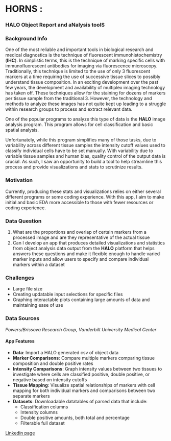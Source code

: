 # **HORNS** : 
### **H**ALO **O**bject **R**eport and a**N**alysis tool**S**

### **Background Info**
One of the most reliable and important tools in biological research and medical diagnostics is the technique of fluorescent immunohistochemistry (**IHC**). In simplistic terms, this is the technique of marking specific cells with immunofluorescent antibodies for imaging via fluorescence microscopy. Traditionally, this technique is limited to the use of only 3 fluorescent markers at a time requiring the use of successive tissue slices to possibly understand tissue composition. In an exciting development over the past few years, the development and availability of multiplex imaging technology has taken off. These techniques allow for the staining for dozens of markers per tissue sample from the traditional 3. However, the technology and methods to analyze these images has not quite kept up leading to a struggle within research groups to process and extract relevant data.

One of the popular programs to analyze this type of data is the **HALO** image analysis program. This program allows for cell classification and basic spatial analysis. 

Unfortunately, while this program simplifies many of those tasks, due to variability across different tissue samples the intensity cutoff values used to classify individual cells have to be set manually. With variability due to variable tissue samples and human bias, quality control of the output data is crucial. As such, I saw an opportunity to build a tool to help streamline this process and provide visualizations and stats to scrutinize results. 

### **Motivation**
Currently, producing these stats and visualizations relies on either several different programs or some coding experience. With this app, I aim to make initial and basic EDA more accessible to those with fewer resources or coding experience.

### **Data Question**
1. What are the proportions and overlap of certain markers from a processed image and are they representative of the actual tissue
2. Can I develop an app that produces detailed visualizations and statistics from object analysis data output from the **HALO** platform that helps answers these questions and make it flexible enough to handle varied marker inputs and allow users to specify and compare individual markers within a dataset

### **Challenges**
- Large file size
- Creating updatable input selections for specific files
- Graphing interactable plots containing large amounts of data and maintaining ease of use

### **Data Sources**
*Powers/Brissova Research Group, Vanderbilt University Medical Center*

#### **App Features**
- **Data**: Import a HALO generated csv of object data
- **Marker Comparisons**: Compare multiple markers comparing tissue composition and double positive rates
- **Intensity Comparisons**: Graph intensity values between two tissues to investigate where cells are classified positive, double positive, or negative based on intensity cutoffs
- **Tissue Mapping**: Visualize spatial relationships of markers with cell mapping for both individual markers and comparisons between two separate markers
- **Datasets**: Downloadable datatables of parsed data that include:
    - Classification columns 
    - Intensity columns
    - Double positive amounts, both total and percentage
    - Filterable full dataset

[Linkedin page][li]

[li]: <https://www.linkedin.com/in/conrad-reihsmann/>

